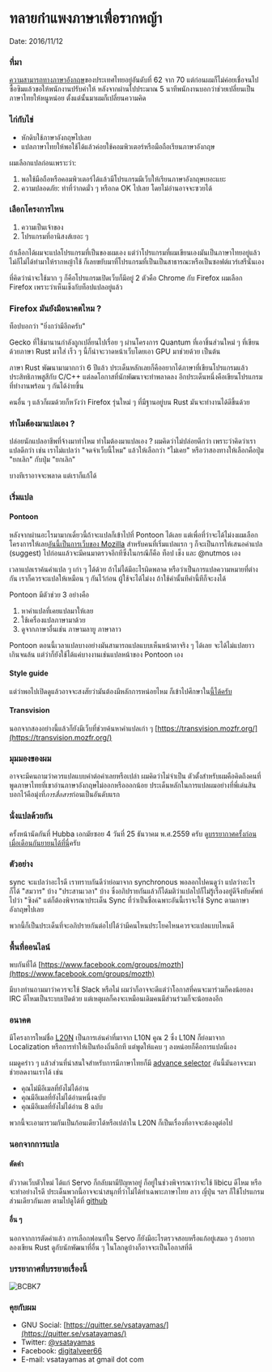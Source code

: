 
# ทลายกำแพงภาษาเพื่อรากหญ้า
Date: 2016/11/12


### ที่มา

[ความสามารถทางภาษาอังกฤษ](https://en.wikipedia.org/w/index.php?title=EF_English_Proficiency_Index&oldid=747538820)ของประเทศไทยอยู่อันดับที่ 62 จาก 70 แต่ก่อนผมก็ไม่ค่อยเชื่อจนไปซื้อซิมแล้วขอให้พนักงานปรับค่าให้ หลังจากผ่านไปประมาณ 5 นาทีพนักงานบอกว่าช่วยเปลี่ยนเป็นภาษาไทยให้หนูหน่อย ตั้งแต่นั้นมาผมก็เปลี่ยนความคิด

### ไก่กับไข่

* หักดิบใช้ภาษาอังกฤษไปเลย 
* แปลภาษาไทยให้พอใช้ได้แล้วค่อยใช้คอมพิวเตอร์หรือมือถือเรียนภาษาอังกฤษ

ผมเลือกแปลก่อนเพราะว่า:

1. พอใช้มือถือหรือคอมพิวเตอร์ได้แล้วมีโปรแกรมมีเว็บให้เรียนภาษาอังกฤษเยอะแยะ
2. ความปลอดภัย: ท่าที่ว่ากดมั่ว ๆ หรือกด OK ไปเลย โดยไม่อ่านอาจจะซวยได้

### เลือกโครงการไหน

1. ความเป็นเจ้าของ
2. โปรแกรมที่อานิสงส์เยอะ ๆ

ถ้าเลือกได้ผมจะแปลโปรแกรมที่เป็นของผมเอง แต่ว่าโปรแกรมที่ผมเขียนเองมันเป็นภาษาไทยอยู่แล้ว ไม่ก็ไม่ได้ทำมาให้รากหญ้าใช้ ก็เลยขยับมาที่โปรแกรมที่เป็นเป็นสาธารณะหรือเป็นซอฟต์แวร์เสรีนั่นเอง 

ที่คิดว่าน่าจะใช้มาก ๆ ก็คือโปรแกรมเปิดเว็บก็มีอยู่ 2 ตัวคือ Chrome กับ Firefox ผมเลือก Firefox เพราะว่าเห็นเช็งกับท็อปแปลอยู่แล้ว

### Firefox มันยังมีอนาคตไหม ?

ท็อปบอกว่า "ยิ่งกว่ามีอีกครับ"

Gecko ที่ใช้มานานกำลังถูกเปลี่ยนไปเรื่อย ๆ ผ่านโครงการ Quantum ที่เอาชิ้นส่วนใหม่ ๆ ที่เขียนด้วยภาษา Rust มาใส่ เร็ว ๆ นี้ก็น่าจะวาดหน้าเว็บโดยเอา GPU มาช่วยด้วย เป็นต้น

ภาษา Rust พัฒนามามากกว่า 6 ปีแล้ว ประเด็นหลักเลยก็คืออยากได้ภาษาที่เขียนโปรแกรมแล้วประสิทธิภาพสูสีกับ C/C++ แต่ลดโอกาสที่นักพัฒนาจะทำพลาดลง อีกประเด็นหนึ่งคือเขียนโปรแกรมที่ทำงานพร้อม ๆ กันได้ง่ายขึ้น

คนอื่น ๆ แล้วก็ผมด้วยก็หวังว่า Firefox รุ่นใหม่ ๆ ที่มีฐานอยู่บน Rust มันจะทำงานได้ดีขึ้นด้วย

### ทำไมต้องมาแปลเอง ?

ปล่อยนักแปลอาชีพที่จ้างมาทำไหม ทำไมต้องมาแปลเอง ? ผมคิดว่าไม่ปล่อยดีกว่า เพราะว่าคิดว่าเราแปลดีกว่า เช่น เราไม่แปลว่า "จดจำเว็บนี้ไหม" แล้วให้เลือกว่า "ไม่เคย" หรือว่าสองทางให้เลือกคือปุ่ม "ยกเลิก" กับปุ่ม "ยกเลิก"

บางทีเราอาจจะพลาด แต่เราก็แก้ได้

### เริ่มแปล 

#### Pontoon

หลังจากผ่านอะไรมามากเดี๋ยวนี้ถ้าจะแปลก็เข้าไปที่ Pontoon ได้เลย แต่เพื่อที่ว่าจะได้ไม่งงผมเลือกโครงการให้เลย[อันนี้เป็นการเว็บของ Mozilla](https://pontoon.mozilla.org/th/mozillaorg/all-resources/?string=7754) สำหรับคนที่เริ่มแปลแรก ๆ ก็จะเป็นการให้เสนอคำแปล (suggest) ไปก่อนแล้วจะมีคนมาตรวจอีกทีซึ่งในกรณีก็คือ ท็อป เช็ง และ @nutmos เอง

เวลาแปลเราค้นคำแปล ๆ เก่า ๆ ได้ด้วย ถ้าไม่ได้มีอะไรผิดพลาด หรือว่าเป็นการแปลความหมายที่ต่างกัน เราก็ควรจะแปลให้เหมือน ๆ กันไว้ก่อน ผู้ใช้จะได้ไม่งง ถ้าใช้คำนั้นทีคำนี้ทีก็จะงงได้ 

Pontoon มีตัวช่วย 3 อย่างคือ 
1. หาคำแปลที่เคยแปลมาให้เลย 
2. ใช้เครื่องแปลภาษามาด้วย 
3. ดูจากภาษาอื่นเช่น ภาษามลายู ภาษาลาว

Pontoon ตอนนี้เวลาแปลบางอย่างมันสามารถแปลแบบเห็นหน้าตาจริง ๆ ได้เลย จะได้ไม่แปลยาวเกินจนล้น แต่ว่าก็ยังใช้ได้แค่บางงานเช่นแปลหน้าของ Pontoon เอง

#### Style guide

แต่ว่าพอไปเปิดดูแล้วอาจจะสงสัยว่ามันต้องมีหลักการหน่อยไหม ก็เข้าไปศึกษาใน[นี้ได้ครับ](https://wiki.mozilla.org/L10n:Teams:th/Style_Guide)

#### Transvision

นอกจากสองอย่างนี้แล้วก็ยังมีเว็บที่ช่วยค้นหาคำแปลเก่า ๆ [https://transvision.mozfr.org/](https://transvision.mozfr.org/)

### มุมมองของผม

อาจจะมีคนถามว่าควรแปลแบบคำต่อคำเลยหรือเปล่า ผมคิดว่าไม่จำเป็น ตัวตั้งสำหรับผมคือคิดถึงคนที่พูดภาษาไทยที่เขาอ่านภาษาอังกฤษไม่ออกหรือออกน้อย ประเด็นหลักในการแปลผมอย่างที่พี่เด่นสินบอกไว้คือมุ่งที่*การสื่อสาร*ก่อนเป็นอันดับแรก

### นั่งแปลด้วยกัน

ครั้งหน้านัดกันที่ Hubba เอกมัยซอย 4 วันที่ 25 ธันวาคม พ.ศ.2559 ครับ ดู[บรรยากาศครั้งก่อนเมื่อเดือนกันยายนได้ที่นี่](https://medium.com/@vsatayamas/mozillian-meet-up-in-bangkok-20160925-f6d4ef0a6f1a#.621hes3vt)ครับ

### ตัวอย่าง

sync จะแปลว่าอะไรดี เราทราบกันดีว่าย่อมาจาก synchronous พอลอกไปคนดูว่า แปลว่าอะไรก็ได้ "สมวาร" บ้าง "ประสานเวลา" บ้าง ซึ่งอภิปรายกันแล้วก็ได้มติว่าแปลไปก็ไม่รู้เรื่องอยู่ดีจึงทับศัพท์ไปว่า "ซิงค์" แต่ก็ต้องพิจารณาประเด็น Sync ที่ว่าเป็นชื่อเฉพาะอันนี้เราจะใช้ Sync ตามภาษาอังกฤษไปเลย

พวกนี้ก็เป็นประเด็นที่จะอภิปรายกันต่อไปได้ว่ามีคนไหนประโยคไหนควรจะแปลแบบไหนดี 

### พื้นที่ออนไลน์

พบกันที่ได้ [https://www.facebook.com/groups/mozth](https://www.facebook.com/groups/mozth) 

มีบางท่านถามมาว่าควรจะใช้ Slack หรือไม่ ผมว่าก็อาจจะดีแต่ว่าโอกาสที่คนจะมาร่วมก็คงน้อยลง IRC ดีไหมเป็นระบบเปิดด้วย แต่เหตุผลก็คงจะเหมือนเดิมคนมีส่วนร่วมก็จะน้อยลงอีก 

### อนาคต

มีโครงการใหม่ชื่อ [L20N](http://l20n.org) เป็นการเล่นคำที่มาจาก L10N คูณ 2 ซึ่ง L10N ก็ย่อมาจาก Localization หรือการทำให้เป็นท้องถิ่นอีกที แต่พูดให้แคบ ๆ ลงหน่อยก็คือการแปลนี่เอง 

ผมดูคร่าว ๆ แล้วส่วนที่น่าสนใจสำหรับการมีภาษาไทยก็มี [advance selector](http://l20n.org/learn/advanced-selectors) อันนี้มันอาจจะมาช่วยลดงานเราได้ เช่น 

* คุณไม่มีอีเมลที่ยังไม่ได้อ่าน
* คุณมีอีเมลที่ยังไม่ได้อ่านหนึ่งฉบับ
* คุณมีอีเมลที่ยังไม่ได้อ่าน 8 ฉบับ 

พวกนี้จะเอามารวมกันเป็นก้อนเดียวได้หรือเปล่าใน L20N ก็เป็นเรื่องที่อาจจะต้องดูต่อไป

### นอกจากการแปล

#### ตัดคำ
ตัววาดเว็บตัวใหม่ ได้แก่ Servo ก็กลับมามีปัญหาอยู่ ก็อยู่ในช่วงพิจารณาว่าจะใช้ libicu ดีไหม หรือจะทำอย่างไรดี ประเด็นพวกนี้อาจจะน่าสนุกที่ว่าไม่ได้ทำเฉพาะภาษาไทย ลาว ญี่ปุ่น ฯลฯ ก็ใช้โปรแกรมส่วนเดียวกันเลย ตามไปดูได้ที่ [github](https://github.com/servo/servo/issues/13088)

#### อื่น ๆ

นอกจากการตัดคำแล้ว การเลือกฟอนท์ใน Servo ก็ยังมีอะไรตรวจสอบหรือแก้อยู่เสมอ ๆ ถ้าอยากลองเขียน Rust ดูกับนักพัฒนาที่อื่น ๆ ในโลกดูบ้างก็อาจจะเป็นโอกาสที่ดี

### บรรยากาศที่บรรยายเรื่องนี้

![BCBK7](http://file.veerkesto.net/pic/l10nbcbk7.jpg)

### คุยกับผม 

* GNU Social: [https://quitter.se/vsatayamas/](https://quitter.se/vsatayamas/)
* Twitter: [@vsatayamas](https://twitter.com/vsatayamas)
* Facebook: [digitalveer66](http://facebook.com/digitalveer66)
* E-mail: vsatayamas at gmail dot com
